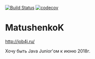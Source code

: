 [![Build Status](https://travis-ci.org/MKonsta/Matushenko_K.svg?branch=master)](https://travis-ci.org/MKonsta/Matushenko_K)
[![codecov](https://codecov.io/gh/MKonsta/Matushenko_K/branch/master/graph/badge.svg)](https://codecov.io/gh/MKonsta/Matushenko_K)

# MatushenkoK

http://job4j.ru/

Хочу быть Java Junior'ом к июню 2018г.

